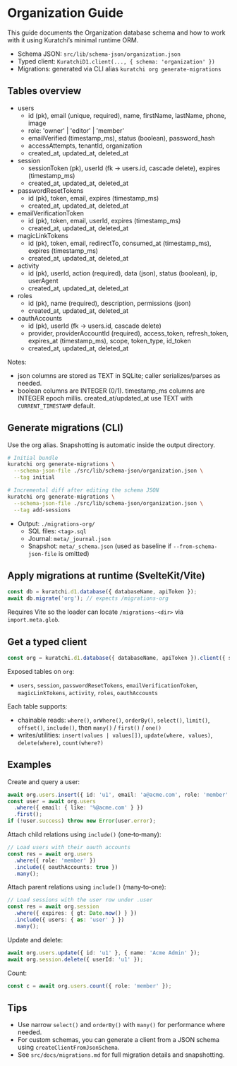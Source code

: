 # Organization Guide

This guide documents the Organization database schema and how to work with it using Kuratchi’s minimal runtime ORM.

- Schema JSON: `src/lib/schema-json/organization.json`
- Typed client: `KuratchiD1.client(..., { schema: 'organization' })`
- Migrations: generated via CLI alias `kuratchi org generate-migrations`

## Tables overview

- users
  - id (pk), email (unique, required), name, firstName, lastName, phone, image
  - role: 'owner' | 'editor' | 'member'
  - emailVerified (timestamp_ms), status (boolean), password_hash
  - accessAttempts, tenantId, organization
  - created_at, updated_at, deleted_at
- session
  - sessionToken (pk), userId (fk → users.id, cascade delete), expires (timestamp_ms)
  - created_at, updated_at, deleted_at
- passwordResetTokens
  - id (pk), token, email, expires (timestamp_ms)
  - created_at, updated_at, deleted_at
- emailVerificationToken
  - id (pk), token, email, userId, expires (timestamp_ms)
  - created_at, updated_at, deleted_at
- magicLinkTokens
  - id (pk), token, email, redirectTo, consumed_at (timestamp_ms), expires (timestamp_ms)
  - created_at, updated_at, deleted_at
- activity
  - id (pk), userId, action (required), data (json), status (boolean), ip, userAgent
  - created_at, updated_at, deleted_at
- roles
  - id (pk), name (required), description, permissions (json)
  - created_at, updated_at, deleted_at
- oauthAccounts
  - id (pk), userId (fk → users.id, cascade delete)
  - provider, providerAccountId (required), access_token, refresh_token, expires_at (timestamp_ms), scope, token_type, id_token
  - created_at, updated_at, deleted_at

Notes:
- json columns are stored as TEXT in SQLite; caller serializes/parses as needed.
- boolean columns are INTEGER (0/1). timestamp_ms columns are INTEGER epoch millis. created_at/updated_at use TEXT with `CURRENT_TIMESTAMP` default.

## Generate migrations (CLI)

Use the org alias. Snapshotting is automatic inside the output directory.

```sh
# Initial bundle
kuratchi org generate-migrations \
  --schema-json-file ./src/lib/schema-json/organization.json \
  --tag initial

# Incremental diff after editing the schema JSON
kuratchi org generate-migrations \
  --schema-json-file ./src/lib/schema-json/organization.json \
  --tag add-sessions
```

- Output: `./migrations-org/`
  - SQL files: `<tag>.sql`
  - Journal: `meta/_journal.json`
  - Snapshot: `meta/_schema.json` (used as baseline if `--from-schema-json-file` is omitted)

## Apply migrations at runtime (SvelteKit/Vite)

```ts
const db = kuratchi.d1.database({ databaseName, apiToken });
await db.migrate('org'); // expects /migrations-org
```

Requires Vite so the loader can locate `/migrations-<dir>` via `import.meta.glob`.

## Get a typed client

```ts
const org = kuratchi.d1.database({ databaseName, apiToken }).client({ schema: 'organization' });
```

Exposed tables on `org`:
- `users`, `session`, `passwordResetTokens`, `emailVerificationToken`,
  `magicLinkTokens`, `activity`, `roles`, `oauthAccounts`

Each table supports:
- chainable reads: `where()`, `orWhere()`, `orderBy()`, `select()`, `limit()`, `offset()`, `include()`, then `many()` / `first()` / `one()`
- writes/utilities: `insert(values | values[])`, `update(where, values)`, `delete(where)`, `count(where?)`

## Examples

Create and query a user:
```ts
await org.users.insert({ id: 'u1', email: 'a@acme.com', role: 'member' });
const user = await org.users
  .where({ email: { like: '%@acme.com' } })
  .first();
if (!user.success) throw new Error(user.error);
```

Attach child relations using `include()` (one‑to‑many):
```ts
// Load users with their oauth accounts
const res = await org.users
  .where({ role: 'member' })
  .include({ oauthAccounts: true })
  .many();
```

Attach parent relations using `include()` (many‑to‑one):
```ts
// Load sessions with the user row under .user
const res = await org.session
  .where({ expires: { gt: Date.now() } })
  .include({ users: { as: 'user' } })
  .many();
```

Update and delete:
```ts
await org.users.update({ id: 'u1' }, { name: 'Acme Admin' });
await org.session.delete({ userId: 'u1' });
```

Count:
```ts
const c = await org.users.count({ role: 'member' });
```

## Tips
- Use narrow `select()` and `orderBy()` with `many()` for performance where needed.
- For custom schemas, you can generate a client from a JSON schema using `createClientFromJsonSchema`.
- See `src/docs/migrations.md` for full migration details and snapshotting.
